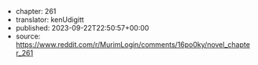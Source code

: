 - chapter: 261
- translator: kenUdigitt
- published: 2023-09-22T22:50:57+00:00
- source: https://www.reddit.com/r/MurimLogin/comments/16po0ky/novel_chapter_261
